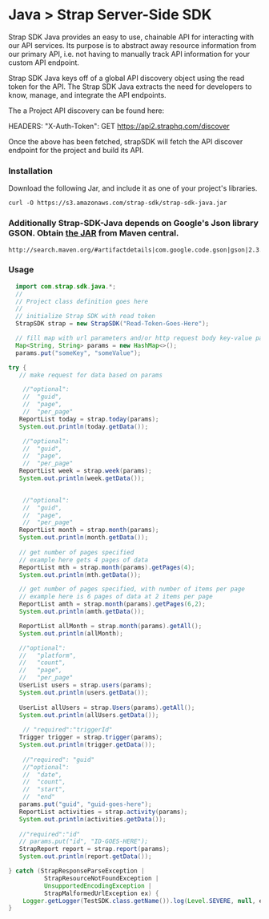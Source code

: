 # Java > Strap Server-Side SDK

Strap SDK Java provides an easy to use, chainable API for interacting with our API services. Its purpose is to abstract away resource information from our primary API, i.e. not having to manually track API information for your custom API endpoint.

Strap SDK Java keys off of a global API discovery object using the read token for the API. The Strap SDK Java extracts the need for developers to know, manage, and integrate the API endpoints.

The a Project API discovery can be found here:

HEADERS: "X-Auth-Token": GET https://api2.straphq.com/discover

Once the above has been fetched, strapSDK will fetch the API discover endpoint for the project and build its API.

### Installation
Download the following Jar, and include it as one of your project's libraries.
```
curl -O https://s3.amazonaws.com/strap-sdk/strap-sdk-java.jar
```
### Additionally Strap-SDK-Java depends on Google's Json library GSON. Obtain [the JAR](http://search.maven.org/#artifactdetails|com.google.code.gson|gson|2.3.1|jar) from Maven central.
```
http://search.maven.org/#artifactdetails|com.google.code.gson|gson|2.3.1|jar
```

### Usage
```java
  import com.strap.sdk.java.*;
  //
  // Project class definition goes here
  //
  // initialize Strap SDK with read token
  StrapSDK strap = new StrapSDK("Read-Token-Goes-Here");

  // fill map with url parameters and/or http request body key-value pairs
  Map<String, String> params = new HashMap<>();
  params.put("someKey", "someValue");

try {
   // make request for data based on params

    //"optional": 
    //  "guid",
    //  "page",
    //  "per_page"
   ReportList today = strap.today(params);
   System.out.println(today.getData());

    //"optional":
    //  "guid",
    //  "page",
    //  "per_page"
   ReportList week = strap.week(params);
   System.out.println(week.getData());
   

    //"optional": 
    //  "guid",
    //  "page",
    //  "per_page"
   ReportList month = strap.month(params);
   System.out.println(month.getData());
   
   // get number of pages specified
   // example here gets 4 pages of data
   ReportList mth = strap.month(params).getPages(4);
   System.out.println(mth.getData());

   // get number of pages specified, with number of items per page
   // example here is 6 pages of data at 2 items per page
   ReportList amth = strap.month(params).getPages(6,2);
   System.out.println(amth.getData());

   ReportList allMonth = strap.month(params).getAll();
   System.out.println(allMonth);

   //"optional": 
   //   "platform",
   //   "count",
   //   "page",
   //   "per_page"
   UserList users = strap.users(params);
   System.out.println(users.getData());
   
   UserList allUsers = strap.Users(params).getAll();
   System.out.println(allUsers.getData());
   
    // "required":"triggerId"
   Trigger trigger = strap.trigger(params);
   System.out.println(trigger.getData());
   
    //"required": "guid"
    //"optional":
    //  "date",
    //  "count",
    //  "start",
    //  "end"
   params.put("guid", "guid-goes-here");
   ReportList activities = strap.activity(params);
   System.out.println(activities.getData());
   
   //"required":"id"
   // params.put("id", "ID-GOES-HERE");
   StrapReport report = strap.report(params);
   System.out.println(report.getData());

} catch (StrapResponseParseException | 
          StrapResourceNotFoundException | 
          UnsupportedEncodingException | 
          StrapMalformedUrlException ex) {
    Logger.getLogger(TestSDK.class.getName()).log(Level.SEVERE, null, ex);
}
```

